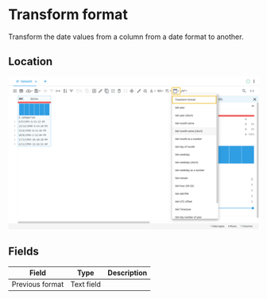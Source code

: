 # Transform format
Transform the date values from a column from a date format to another.
## Location
![Transform format on the interface](../../docs/screenshots/location/transformFormat.png)
## Fields
Field | Type | Description
----- | ---- | -----------
Previous format | Text field | 